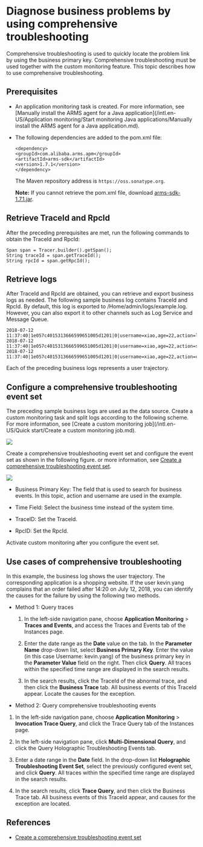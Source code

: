 # Diagnose business problems by using comprehensive troubleshooting

Comprehensive troubleshooting is used to quickly locate the problem link by using the business primary key. Comprehensive troubleshooting must be used together with the custom monitoring feature. This topic describes how to use comprehensive troubleshooting.

## Prerequisites

-   An application monitoring task is created. For more information, see [Manually install the ARMS agent for a Java application](/intl.en-US/Application monitoring/Start monitoring Java applications/Manually install the ARMS agent for a Java application.md).

-   The following dependencies are added to the pom.xml file:

    ```
    <dependency>
    <groupId>com.alibaba.arms.apm</groupId>
    <artifactId>arms-sdk</artifactId>
    <version>1.7.1</version>
    </dependency>
    ```

    The Maven repository address is `https://oss.sonatype.org`.

    **Note:** If you cannot retrieve the pom.xml file, download [arms-sdk-1.7.1.jar](https://aliware-images.oss-cn-hangzhou.aliyuncs.com/arms/arms-sdk-1.7.1.jar).


## Retrieve TraceId and RpcId

After the preceding prerequisites are met, run the following commands to obtain the TraceId and RpcId:

```
Span span = Tracer.builder().getSpan();
String traceId = span.getTraceId();
String rpcId = span.getRpcId();
```

## Retrieve logs

After TraceId and RpcId are obtained, you can retrieve and export business logs as needed. The following sample business log contains TraceId and RpcId. By default, this log is exported to /Home/admin/logs/example.log. However, you can also export it to other channels such as Log Service and Message Queue.

```
2018-07-12 11:37:40|1e057c4015313666599651005d1201|0|username=xiao,age=22,action=login
2018-07-12 11:37:40|1e057c4015313666599651005d1201|0|username=xiao,age=22,action=search
2018-07-12 11:37:40|1e057c4015313666599651005d1201|0|username=xiao,age=22,action=cart
```

Each of the preceding business logs represents a user trajectory.

## Configure a comprehensive troubleshooting event set

The preceding sample business logs are used as the data source. Create a custom monitoring task and split logs according to the following scheme. For more information, see [Create a custom monitoring job](/intl.en-US/Quick start/Create a custom monitoring job.md).

![](https://static-aliyun-doc.oss-accelerate.aliyuncs.com/assets/img/en-US/0107358061/p42297.png)

Create a comprehensive troubleshooting event set and configure the event set as shown in the following figure. or more information, see [Create a comprehensive troubleshooting event set]().

![](https://static-aliyun-doc.oss-accelerate.aliyuncs.com/assets/img/en-US/0107358061/p42298.png)

-   Business Primary Key: The field that is used to search for business events. In this topic, action and username are used in the example.

-   Time Field: Select the business time instead of the system time.

-   TraceID: Set the TraceId.

-   RpcID: Set the RpcId.


Activate custom monitoring after you configure the event set.

## Use cases of comprehensive troubleshooting

In this example, the business log shows the user trajectory. The corresponding application is a shopping website. If the user kevin.yang complains that an order failed after 14:20 on July 12, 2018, you can identify the causes for the failure by using the following two methods.

-   Method 1: Query traces

    1.  In the left-side navigation pane, choose **Application Monitoring** \> **Traces and Events**, and access the Traces and Events tab of the Instances page.
    2.  Enter the date range as the **Date** value on the tab. In the **Parameter Name** drop-down list, select **Business Primary Key**. Enter the value \(in this case Username: kevin.yang\) of the business primary key in the **Parameter Value** field on the right. Then click **Query**. All traces within the specified time range are displayed in the search results.

    3.  In the search results, click the TraceId of the abnormal trace, and then click the **Business Trace** tab. All business events of this TraceId appear. Locate the causes for the exception.

-   Method 2: Query comprehensive troubleshooting events

1.  In the left-side navigation pane, choose **Application Monitoring** \> **Invocation Trace Query**, and click the Trace Query tab of the Instances page.
2.  In the left-side navigation pane, click **Multi-Dimensional Query**, and click the Query Holographic Troubleshooting Events tab.

3.  Enter a date range in the **Date** field. In the drop-down list **Holographic Troubleshooting Event Set**, select the previously configured event set, and click **Query**. All traces within the specified time range are displayed in the search results.

4.  In the search results, click **Trace Query**, and then click the Business Trace tab. All business events of this TraceId appear, and causes for the exception are located.


## References

-   [Create a comprehensive troubleshooting event set]()

